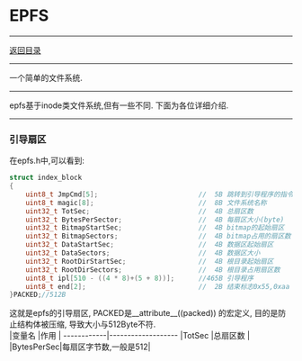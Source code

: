 EPFS
=
***
[返回目录](dir.md)
***
一个简单的文件系统.
***
epfs基于inode类文件系统,但有一些不同.
下面为各位详细介绍.
***
### 引导扇区
在epfs.h中,可以看到:
```c
struct index_block
{
    uint8_t JmpCmd[5];                         //  5B 跳转到引导程序的指令
    uint8_t magic[8];                          //  8B 文件系统名称
    uint32_t TotSec;                           //  4B 总扇区数
    uint32_t BytesPerSector;                   //  4B 每扇区大小(byte)
    uint32_t BitmapStartSec;                   //  4B bitmap的起始扇区
    uint32_t BitmapSectors;                    //  4B bitmap占用的扇区数
    uint32_t DataStartSec;                     //  4B 数据区起始扇区
    uint32_t DataSectors;                      //  4B 数据区大小
    uint32_t RootDirStartSec;                  //  4B 根目录起始扇区
    uint32_t RootDirSectors;                   //  4B 根目录占用扇区数
    uint8_t ipl[510 - ((4 * 8)+(5 + 8))];      //465B 引导程序
    uint8_t end[2];                            //  2B 结束标志0x55,0xaa
}PACKED;//512B
```
这就是epfs的引导扇区, PACKED是__attribute__((packed)) 的宏定义, 目的是防止结构体被压缩,
导致大小与512Byte不符.<br/>
|变量名      |作用               |
------------|-------------------
|TotSec     |总扇区数            |
|BytesPerSec|每扇区字节数,一般是512|
